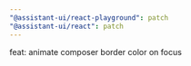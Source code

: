 ```yaml
---
"@assistant-ui/react-playground": patch
"@assistant-ui/react": patch
---
```


feat: animate composer border color on focus
